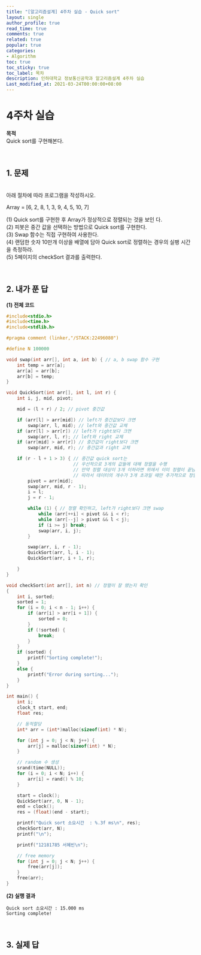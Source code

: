 ```yaml
---
title: "[알고리즘설계] 4주차 실습 - Quick sort"
layout: single
author_profile: true
read_time: true
comments: true
related: true
popular: true
categories:
- Algorithm
toc: true
toc_sticky: true
toc_label: 목차
description: 인하대학교 정보통신공학과 알고리즘설계 4주차 실습
Last_modified_at: 2021-03-24T00:00:00+08:00
---
```


# 4주차 실습

**목적**<br>
Quick sort를 구현해본다.

<br>

## 1. 문제
<br>
아래 절차에 따라 프로그램을 작성하시오.<br>

Array = [6, 2, 8, 1, 3, 9, 4, 5, 10, 7]

(1) Quick sort를 구현한 후 Array가 정상적으로 정렬되는 것을 보인
다. <br>
(2) 피봇은 중간 값을 선택하는 방법으로 Quick sort를 구현한다.<br>
(3) Swap 함수는 직접 구현하여 사용한다.<br>
(4) 랜덤한 숫자 10만개 이상을 배열에 담아 Quick sort로 정렬하는 경우의 실팽 시간을 측정하라.<br>
(5) 5페이지의 checkSort 결과를 출력한다.<br>

<br>

## 2. 내가 푼 답

**(1) 전체 코드**
```c
#include<stdio.h>
#include<time.h>
#include<stdlib.h>

#pragma comment (linker,"/STACK:22496080")

#define N 100000

void swap(int arr[], int a, int b) { // a, b swap 함수 구현
	int temp = arr[a];
	arr[a] = arr[b];
	arr[b] = temp;
}

void QuickSort(int arr[], int l, int r) {
	int i, j, mid, pivot;

	mid = (l + r) / 2; // pivot 중간값

	if (arr[l] > arr[mid]) // left가 중간값보다 크면
		swap(arr, l, mid); // left와 중간값 교체
	if (arr[l] > arr[r]) // left가 right보다 크면
		swap(arr, l, r); // left와 right 교체
	if (arr[mid] > arr[r]) // 중간값이 right보다 크면
		swap(arr, mid, r); // 중간값과 right 교체

	if (r - l + 1 > 3) { // 중간값 quick sort는 
					     // 우선적으로 3게의 값들에 대해 정렬을 수행
						 // 만약 정렬 대상이 3개 이하라면 위에서 이미 정렬이 끝남
						 // 따라서 데이터의 개수가 3개 초과일 때만 추가적으로 정렬 수행
		pivot = arr[mid];
		swap(arr, mid, r - 1);
		i = l;
		j = r - 1;

		while (1) { // 정렬 확인하고, left가 right보다 크면 swap
			while (arr[++i] < pivot && i < r);
			while (arr[--j] > pivot && l < j);
			if (i >= j) break;
			swap(arr, i, j);
		}

		swap(arr, i, r - 1);
		QuickSort(arr, l, i - 1);
		QuickSort(arr, i + 1, r);

	}
}

void checkSort(int arr[], int n) // 정렬이 잘 됐는지 확인
{
	int i, sorted;
	sorted = 1;
	for (i = 0; i < n - 1; i++) {
		if (arr[i] > arr[i + 1]) {
			sorted = 0;
		}
		if (!sorted) {
			break;
		}
	}
	if (sorted) {
		printf("Sorting complete!");
	}
	else {
		printf("Error during sorting...");
	}
}

int main() {
	int i;
	clock_t start, end;
	float res;

	// 동적할당
	int* arr = (int*)malloc(sizeof(int) * N);

	for (int j = 0; j < N; j++) {
		arr[j] = malloc(sizeof(int) * N);
	}

	// random 수 생성
	srand(time(NULL));
	for (i = 0; i < N; i++) {
		arr[i] = rand() % 10;
	}

	start = clock();
	QuickSort(arr, 0, N - 1);
	end = clock();
	res = (float)(end - start);

	printf("Quick sort 소요시간  : %.3f ms\n", res);
	checkSort(arr, N);
	printf("\n");

	printf("12181785 서혜빈\n");

	// free memory
	for (int j = 0; j < N; j++) {
		free(arr[j]);
	}
	free(arr);
}
```

**(2) 실행 결과**
```
Quick sort 소요시간 : 15.000 ms
Sorting complete!
```
<br>

## 3. 실제 답
```

```
